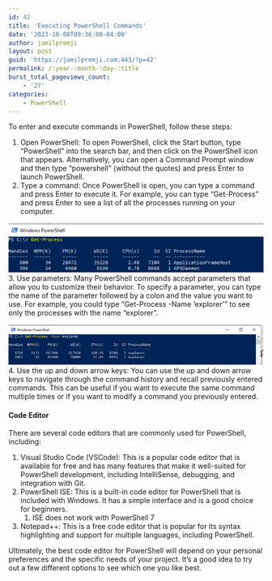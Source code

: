 ```yaml
---
id: 42
title: 'Executing PowerShell Commands'
date: '2023-10-08T09:36:00-04:00'
author: jamilpremji
layout: post
guid: 'https://jamilpremji.com:443/?p=42'
permalink: /:year-:month-:day-:title
burst_total_pageviews_count:
    - '27'
categories:
    - PowerShell
---
```


To enter and execute commands in PowerShell, follow these steps:

1. Open PowerShell: To open PowerShell, click the Start button, type “PowerShell” into the search bar, and then click on the PowerShell icon that appears. Alternatively, you can open a Command Prompt window and then type “powershell” (without the quotes) and press Enter to launch PowerShell.
2. Type a command: Once PowerShell is open, you can type a command and press Enter to execute it. For example, you can type “Get-Process” and press Enter to see a list of all the processes running on your computer.

![](assets/images/2022-12-Get-Process.png)3. Use parameters: Many PowerShell commands accept parameters that allow you to customize their behavior. To specify a parameter, you can type the name of the parameter followed by a colon and the value you want to use. For example, you could type “Get-Process -Name ‘explorer'” to see only the processes with the name “explorer”.

![](assets/images/2022-12-Get-ProcessParam.png)4. Use the up and down arrow keys: You can use the up and down arrow keys to navigate through the command history and recall previously entered commands. This can be useful if you want to execute the same command multiple times or if you want to modify a command you previously entered.

#### Code Editor

There are several code editors that are commonly used for PowerShell, including:

1. Visual Studio Code (VSCode): This is a popular code editor that is available for free and has many features that make it well-suited for PowerShell development, including IntelliSense, debugging, and integration with Git.
2. PowerShell ISE: This is a built-in code editor for PowerShell that is included with Windows. It has a simple interface and is a good choice for beginners. 
    1. ISE does not work with PowerShell 7
3. Notepad++: This is a free code editor that is popular for its syntax highlighting and support for multiple languages, including PowerShell.

Ultimately, the best code editor for PowerShell will depend on your personal preferences and the specific needs of your project. It’s a good idea to try out a few different options to see which one you like best.
